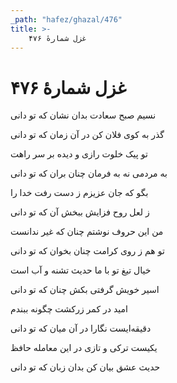 ```yaml
---
_path: "hafez/ghazal/476"
title: >-
    غزل شمارهٔ ۴۷۶
---
```

# غزل شمارهٔ ۴۷۶

<div class="b" id="bn1"><div class="m1"><p>نسیم صبح سعادت بدان نشان که تو دانی</p></div>
<div class="m2"><p>گذر به کوی فلان کن در آن زمان که تو دانی</p></div></div>
<div class="b" id="bn2"><div class="m1"><p>تو پیک خلوت رازی و دیده بر سر راهت</p></div>
<div class="m2"><p>به مردمی نه به فرمان چنان بران که تو دانی</p></div></div>
<div class="b" id="bn3"><div class="m1"><p>بگو که جان عزیزم ز دست رفت خدا را</p></div>
<div class="m2"><p>ز لعل روح فزایش ببخش آن که تو دانی</p></div></div>
<div class="b" id="bn4"><div class="m1"><p>من این حروف نوشتم چنان که غیر ندانست</p></div>
<div class="m2"><p>تو هم ز روی کرامت چنان بخوان که تو دانی</p></div></div>
<div class="b" id="bn5"><div class="m1"><p>خیال تیغ تو با ما حدیث تشنه و آب است</p></div>
<div class="m2"><p>اسیر خویش گرفتی بکش چنان که تو دانی</p></div></div>
<div class="b" id="bn6"><div class="m1"><p>امید در کمر زرکشت چگونه ببندم</p></div>
<div class="m2"><p>دقیقه‌ایست نگارا در آن میان که تو دانی</p></div></div>
<div class="b" id="bn7"><div class="m1"><p>یکیست ترکی و تازی در این معامله حافظ</p></div>
<div class="m2"><p>حدیث عشق بیان کن بدان زبان که تو دانی</p></div></div>
